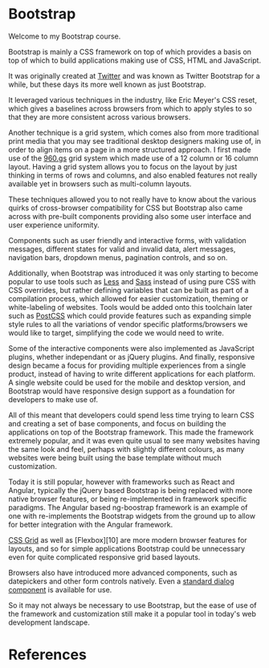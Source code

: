 # Bootstrap

Welcome to my Bootstrap course.

Bootstrap is mainly a CSS framework on top of which provides a basis on top of which to build applications making use
of CSS, HTML and JavaScript.

It was originally created at [Twitter][2] and was known as Twitter Bootstrap for a while, but these days its more well
known as just Bootstrap.

It leveraged various techniques in the industry, like Eric Meyer's CSS reset, which gives a baselines across browsers
from which to apply styles to so that they are more consistent across various browsers.

Another technique is a grid system, which comes also from more traditional print media that you may see traditional
desktop designers making use of, in order to align items on a page in a more structured approach. I first made use of
the [960.gs][3] grid system which made use of a 12 column or 16 column layout. Having a grid system allows you to focus
on the layout by just thinking in terms of rows and columns, and also enabled features not really available yet in
browsers such as multi-column layouts.

These techniques allowed you to not really have to know about the various quirks of cross-browser compatibility for CSS
but Bootstrap also came across with pre-built components providing also some user interface and user experience
uniformity.

Components such as user friendly and interactive forms, with validation messages, different states for valid and invalid
data, alert messages, navigation bars, dropdown menus, pagination controls, and so on.

Additionally, when Bootstrap was introduced it was only starting to become popular to use tools such as [Less][4] and
[Sass][5] instead of using pure CSS with CSS overrides, but rather defining variables that can be built as part of a
compilation process, which allowed for easier customization, theming or white-labeling of websites. Tools would be added
onto this toolchain later such as [PostCSS][6] which could provide features such as expanding simple style rules to all
the variations of vendor specific platforms/browsers we would like to target, simplifying the code we would need to
write.

Some of the interactive components were also implemented as JavaScript plugins, whether independant or as jQuery
plugins. And finally, responsive design became a focus for providing multiple experiences from a single product, instead
of having to write different applications for each platform. A single website could be used for the mobile and desktop
version, and Bootstrap would have responsive design support as a foundation for developers to make use of.

All of this meant that developers could spend less time trying to learn CSS and creating a set of base components, and
focus on building the applications on top of the Bootstrap framework. This made the framework extremely popular, and it
was even quite usual to see many websites having the same look and feel, perhaps with slightly different colours, as
many websites were being built using the base template without much customization.

Today it is still popular, however with frameworks such as React and Angular, typically the jQuery based Bootstrap is
being replaced with more native browser features, or being re-implemented in framework specific paradigms. The Angular
based ng-boostrap framework is an example of one with re-implements the Bootstrap widgets from the ground up to allow
for better integration with the Angular framework.

[CSS Grid][9] as well as [Flexbox][10] are more modern browser features for layouts, and so for simple applications
Bootstrap could be unnecessary even for quite complicated responsive grid based layouts.

Browsers also have introduced more advanced components, such as datepickers and other form controls natively. Even a
[standard dialog component][7] is available for use.

So it may not always be necessary to use Bootstrap, but the ease of use of the framework and customization still make it
a popular tool in today's web development landscape.

# References

[1]: https://getbootstrap.com/
[2]: https://getbootstrap.com/docs/5.3/about/overview/
[3]: https://960.gs/
[4]: https://lesscss.org/
[5]: https://sass-lang.com/
[6]: https://postcss.org/
[7]: https://developer.mozilla.org/en-US/docs/Web/HTML/Element/dialog
[8]: https://ng-bootstrap.github.io/
[9]: https://developer.mozilla.org/en-US/docs/Learn/CSS/CSS_layout/Grids